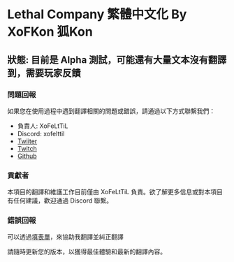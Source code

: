 # Lethal Company 繁體中文化 By XoFKon 狐Kon

## 狀態: 目前是 Alpha 測試，可能還有大量文本沒有翻譯到，需要玩家反饋

### 問題回報
如果您在使用過程中遇到翻譯相關的問題或錯誤，請通過以下方式聯繫我們：
- 負責人: XoFeLtTiL
- Discord: xofelttil
- [Twiiter](https://www.twitch.tv/xofkon)
- [Twitch](https://twitter.com/XoF_eLtTiL)
- [Github](https://github.com/XoF-eLtTiL)

### 貢獻者
本項目的翻譯和維護工作目前僅由 XoFeLtTiL 負責。欲了解更多信息或對本項目有任何建議，歡迎通過 Discord 聯繫。

### 錯誤回報
可以透過[填表單](https://docs.google.com/forms/d/e/1FAIpQLScSK-KYCY60u2rfJnsGh68rE7QvVuDsz5H1Qxt4bIMs2x5BGg/viewform?usp=sf_link)，來協助我翻譯並糾正翻譯

請隨時更新您的版本，以獲得最佳體驗和最新的翻譯內容。
